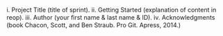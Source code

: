 i. Project Title (title of sprint).
ii. Getting Started (explanation of content in reop).
iii. Author (your ﬁrst name & last name & ID).
iv. Acknowledgments (book Chacon, Scott, and Ben Straub. Pro Git. Apress, 2014.)

